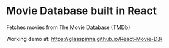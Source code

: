 # Movie Database built in React
Fetches movies from The Movie Database (TMDb)

Working demo at: https://glasspinna.github.io/React-Movie-DB/

